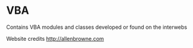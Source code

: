 # VBA
Contains VBA modules and classes developed or found on the interwebs

Website credits
http://allenbrowne.com
